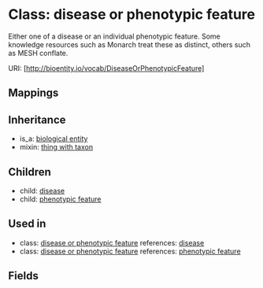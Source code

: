 # Class: disease or phenotypic feature


Either one of a disease or an individual phenotypic feature. Some knowledge resources such as Monarch treat these as distinct, others such as MESH conflate.

URI: [http://bioentity.io/vocab/DiseaseOrPhenotypicFeature]
## Mappings

## Inheritance

 *  is_a: [biological entity](BiologicalEntity.md)
 *  mixin: [thing with taxon](ThingWithTaxon.md)
## Children

 *  child: [disease](Disease.md)
 *  child: [phenotypic feature](PhenotypicFeature.md)
## Used in

 *  class: [disease or phenotypic feature](DiseaseOrPhenotypicFeature.md) references: [disease](Disease.md)
 *  class: [disease or phenotypic feature](DiseaseOrPhenotypicFeature.md) references: [phenotypic feature](PhenotypicFeature.md)
## Fields

